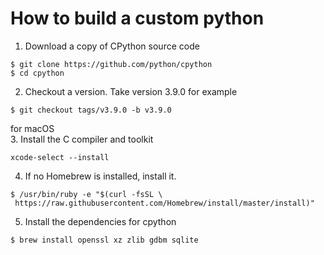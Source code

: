 # How to build a custom python
1. Download a copy of CPython source code
```
$ git clone https://github.com/python/cpython
$ cd cpython
```
2. Checkout a version. Take version 3.9.0 for example
```
$ git checkout tags/v3.9.0 -b v3.9.0
```
for macOS  
3. Install the C compiler and toolkit
```
xcode-select --install
```
4. If no Homebrew is installed, install it.
```
$ /usr/bin/ruby -e "$(curl -fsSL \
 https://raw.githubusercontent.com/Homebrew/install/master/install)"
```
5. Install the dependencies for cpython
```
$ brew install openssl xz zlib gdbm sqlite
```
